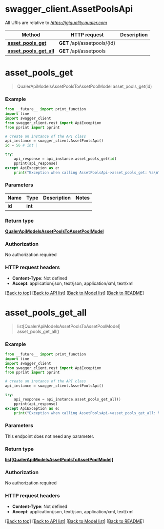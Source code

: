 # swagger_client.AssetPoolsApi

All URIs are relative to *https://jgiquality.qualer.com*

Method | HTTP request | Description
------------- | ------------- | -------------
[**asset_pools_get**](AssetPoolsApi.md#asset_pools_get) | **GET** /api/assetpools/{id} | 
[**asset_pools_get_all**](AssetPoolsApi.md#asset_pools_get_all) | **GET** /api/assetpools | 


# **asset_pools_get**
> QualerApiModelsAssetPoolsToAssetPoolModel asset_pools_get(id)



### Example
```python
from __future__ import print_function
import time
import swagger_client
from swagger_client.rest import ApiException
from pprint import pprint

# create an instance of the API class
api_instance = swagger_client.AssetPoolsApi()
id = 56 # int | 

try:
    api_response = api_instance.asset_pools_get(id)
    pprint(api_response)
except ApiException as e:
    print("Exception when calling AssetPoolsApi->asset_pools_get: %s\n" % e)
```

### Parameters

Name | Type | Description  | Notes
------------- | ------------- | ------------- | -------------
 **id** | **int**|  | 

### Return type

[**QualerApiModelsAssetPoolsToAssetPoolModel**](QualerApiModelsAssetPoolsToAssetPoolModel.md)

### Authorization

No authorization required

### HTTP request headers

 - **Content-Type**: Not defined
 - **Accept**: application/json, text/json, application/xml, text/xml

[[Back to top]](#) [[Back to API list]](../README.md#documentation-for-api-endpoints) [[Back to Model list]](../README.md#documentation-for-models) [[Back to README]](../README.md)

# **asset_pools_get_all**
> list[QualerApiModelsAssetPoolsToAssetPoolModel] asset_pools_get_all()



### Example
```python
from __future__ import print_function
import time
import swagger_client
from swagger_client.rest import ApiException
from pprint import pprint

# create an instance of the API class
api_instance = swagger_client.AssetPoolsApi()

try:
    api_response = api_instance.asset_pools_get_all()
    pprint(api_response)
except ApiException as e:
    print("Exception when calling AssetPoolsApi->asset_pools_get_all: %s\n" % e)
```

### Parameters
This endpoint does not need any parameter.

### Return type

[**list[QualerApiModelsAssetPoolsToAssetPoolModel]**](QualerApiModelsAssetPoolsToAssetPoolModel.md)

### Authorization

No authorization required

### HTTP request headers

 - **Content-Type**: Not defined
 - **Accept**: application/json, text/json, application/xml, text/xml

[[Back to top]](#) [[Back to API list]](../README.md#documentation-for-api-endpoints) [[Back to Model list]](../README.md#documentation-for-models) [[Back to README]](../README.md)

